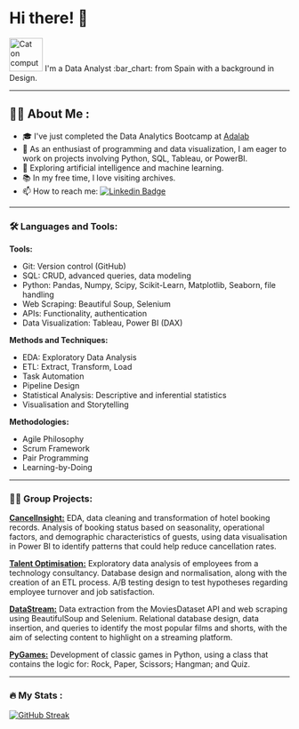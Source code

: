 # Hi there! :wave:

<img src="https://i.giphy.com/media/v1.Y2lkPTc5MGI3NjExd25ndWNxamp4MXlmcGl4NjQ5eGJlNzc3aDVkMWYzYTgzeGdqdG54OSZlcD12MV9pbnRlcm5hbF9naWZfYnlfaWQmY3Q9cw/hiJ9ypGI5tIKdwKoK2/giphy.gif" alt="Cat on computer" width="60px"/>
I'm a Data Analyst :bar_chart: from Spain with a background in Design.

---
## :woman_technologist: About Me :

- :mortar_board: I've just completed the Data Analytics Bootcamp at [Adalab](https://github.com/Adalab/)
- :telescope: As an enthusiast of programming and data visualization, I am eager to work on projects involving Python, SQL, Tableau, or PowerBI.
- :seedling: Exploring artificial intelligence and machine learning.
- :books: In my free time, I love visiting archives.
- :mailbox: How to reach me: [![Linkedin Badge](https://img.shields.io/badge/-elena--aguila--garcia-blue?style=flat&logo=Linkedin&logoColor=white)](https://www.linkedin.com/in/elena-aguila-garcia/)

---

### :hammer_and_wrench: Languages and Tools:

**Tools:**
- Git: Version control (GitHub)
- SQL: CRUD, advanced queries, data modeling
- Python: Pandas, Numpy, Scipy, Scikit-Learn, Matplotlib, Seaborn, file handling
- Web Scraping: Beautiful Soup, Selenium
- APIs: Functionality, authentication
- Data Visualization: Tableau, Power BI (DAX)

**Methods and Techniques:**
- EDA: Exploratory Data Analysis
- ETL: Extract, Transform, Load
- Task Automation
- Pipeline Design
- Statistical Analysis: Descriptive and inferential statistics
- Visualisation and Storytelling

**Methodologies:**
- Agile Philosophy
- Scrum Framework
- Pair Programming
- Learning-by-Doing

---

### :dancing_women:	Group Projects:

[**CancelInsight:**](https://github.com/ValeFischer/Proyecto_Mod4_DataWizards)
EDA, data cleaning and transformation of hotel booking records. Analysis of booking status based on seasonality, operational factors, and demographic characteristics of guests, using data visualisation in Power BI to identify patterns that could help reduce cancellation rates.

[**Talent Optimisation:**](https://github.com/LuanaMagnabosco/Project-da-promo-A-modulo-3-team-2) Exploratory data analysis of employees from a technology consultancy. Database design and normalisation, along with the creation of an ETL process. A/B testing design to test hypotheses regarding employee turnover and job satisfaction.

[**DataStream:**](https://github.com/TaniaGraff/project-da-promo-angela-modulo-2) Data extraction from the MoviesDataset API and web scraping using BeautifulSoup and Selenium. Relational database design, data insertion, and queries to identify the most popular films and shorts, with the aim of selecting content to highlight on a streaming platform.

[**PyGames:**](https://github.com/OrianaSalazarA/proyecto1_grupo1) Development of classic games in Python, using a class that contains the logic for: Rock, Paper, Scissors; Hangman; and Quiz.

---

### :fire: My Stats :

[![GitHub Streak](http://github-readme-streak-stats.herokuapp.com?user=eaguilag&theme=dark&background=000000)](https://git.io/streak-stats)
<!--
[![Top Langs](https://github-readme-stats.vercel.app/api/top-langs/?username=eaguilag)](https://github.com/anuraghazra/github-readme-stats)
-->